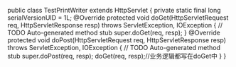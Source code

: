 
public class TestPrintWriter extends HttpServlet {
	private static final long serialVersionUID = 1L;
    @Override
    protected void doGet(HttpServletRequest req, HttpServletResponse resp) throws ServletException, IOException {
    	// TODO Auto-generated method stub
    	super.doGet(req, resp);
    }
    @Override
    protected void doPost(HttpServletRequest req, HttpServletResponse resp) throws ServletException, IOException {
    	// TODO Auto-generated method stub
    	super.doPost(req, resp);
    	doGet(req, resp);//业务逻辑都写在doGet中
    }
}
